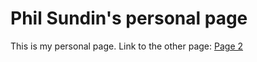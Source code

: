 # Phil Sundin's personal page

This is my personal page. Link to the other page: <a href="https://phillipsundin.github.io/FirstPage">Page 2</a>



